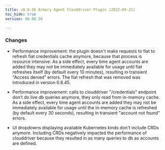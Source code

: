 ```yaml
---
title: v0.8.56 Armory Agent Clouddriver Plugin (2022-04-21)
toc_hide: true
version: 00.08.56

---
```


### Changes

* Performance improvement: the plugin doesn't make requests to fiat to refresh fiat credentials cache anymore, because that process is resource intensive. As a side effect, every time agent accounts are added they may not be immediately available for usage until fiat refreshes itself (by default every 10 minutes), resulting in transient "Access denied" errors. The fiat refresh that was removed was introduced in version 0.8.45.

* Performance improvement: calls to clouddriver "/credentials" endpoint don’t do live db queries anymore, they only read from in-memory cache. As a side effect, every time agent accounts are added they may not be immediately available for usage until the in-memory cache is refreshed (by default every 30 seconds), resulting in transient "account not found" errors.

* UI dropdowns displaying available Kubernetes kinds don't include CRDs anymore. Including CRDs negatively impacted the performance of clouddriver because they resulted in as many queries to db as accounts are defined.

